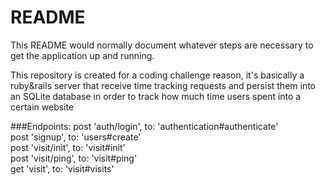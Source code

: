 # README

This README would normally document whatever steps are necessary to get the
application up and running.

This repository is created for a coding challenge reason, it's basically a ruby&rails server that receive time tracking requests and persist them into an SQLite database in order to track how much time users spent into a certain website

###Endpoints:
  post 'auth/login', to: 'authentication#authenticate'<br>
  post 'signup', to: 'users#create'<br>
  post 'visit/init', to: 'visit#init'<br>
  post 'visit/ping', to: 'visit#ping'<br>
  get 'visit', to: 'visit#visits'<br>
